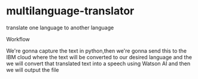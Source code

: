 # multilanguage-translator
translate one language to another language

Workflow

We're gonna capture the text in python,then we're gonna send this to the IBM cloud where the text will be converted to our desired language and the we will convert that translated text into a speech using Watson AI and then we will output the file

